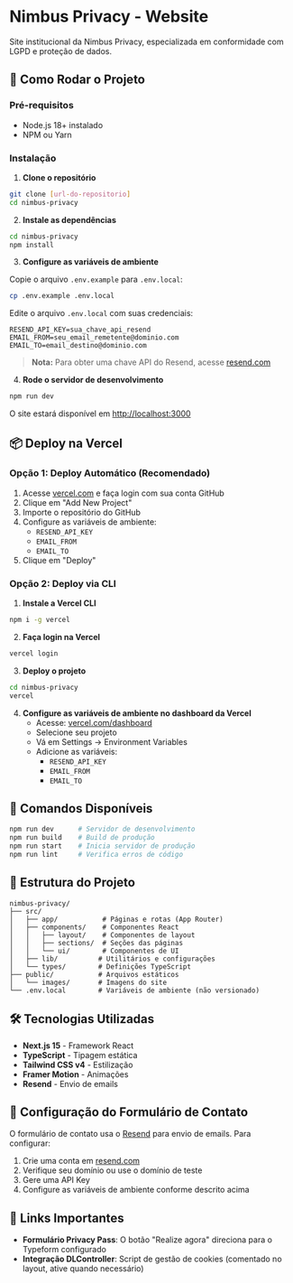 # Nimbus Privacy - Website

Site institucional da Nimbus Privacy, especializada em conformidade com LGPD e proteção de dados.

## 🚀 Como Rodar o Projeto

### Pré-requisitos

- Node.js 18+ instalado
- NPM ou Yarn

### Instalação

1. **Clone o repositório**
```bash
git clone [url-do-repositorio]
cd nimbus-privacy
```

2. **Instale as dependências**
```bash
cd nimbus-privacy
npm install
```

3. **Configure as variáveis de ambiente**

Copie o arquivo `.env.example` para `.env.local`:
```bash
cp .env.example .env.local
```

Edite o arquivo `.env.local` com suas credenciais:
```env
RESEND_API_KEY=sua_chave_api_resend
EMAIL_FROM=seu_email_remetente@dominio.com
EMAIL_TO=email_destino@dominio.com
```

> **Nota:** Para obter uma chave API do Resend, acesse [resend.com](https://resend.com)

4. **Rode o servidor de desenvolvimento**
```bash
npm run dev
```

O site estará disponível em [http://localhost:3000](http://localhost:3000)

## 📦 Deploy na Vercel

### Opção 1: Deploy Automático (Recomendado)

1. Acesse [vercel.com](https://vercel.com) e faça login com sua conta GitHub
2. Clique em "Add New Project"
3. Importe o repositório do GitHub
4. Configure as variáveis de ambiente:
    - `RESEND_API_KEY`
    - `EMAIL_FROM`
    - `EMAIL_TO`
5. Clique em "Deploy"

### Opção 2: Deploy via CLI

1. **Instale a Vercel CLI**
```bash
npm i -g vercel
```

2. **Faça login na Vercel**
```bash
vercel login
```

3. **Deploy o projeto**
```bash
cd nimbus-privacy
vercel
```

4. **Configure as variáveis de ambiente no dashboard da Vercel**
    - Acesse: [vercel.com/dashboard](https://vercel.com/dashboard)
    - Selecione seu projeto
    - Vá em Settings → Environment Variables
    - Adicione as variáveis:
        - `RESEND_API_KEY`
        - `EMAIL_FROM`
        - `EMAIL_TO`

## 🔧 Comandos Disponíveis

```bash
npm run dev      # Servidor de desenvolvimento
npm run build    # Build de produção
npm run start    # Inicia servidor de produção
npm run lint     # Verifica erros de código
```

## 📝 Estrutura do Projeto

```
nimbus-privacy/
├── src/
│   ├── app/           # Páginas e rotas (App Router)
│   ├── components/    # Componentes React
│   │   ├── layout/    # Componentes de layout
│   │   ├── sections/  # Seções das páginas
│   │   └── ui/        # Componentes de UI
│   ├── lib/          # Utilitários e configurações
│   └── types/        # Definições TypeScript
├── public/           # Arquivos estáticos
│   └── images/       # Imagens do site
└── .env.local        # Variáveis de ambiente (não versionado)
```

## 🛠 Tecnologias Utilizadas

- **Next.js 15** - Framework React
- **TypeScript** - Tipagem estática
- **Tailwind CSS v4** - Estilização
- **Framer Motion** - Animações
- **Resend** - Envio de emails

## 📧 Configuração do Formulário de Contato

O formulário de contato usa o [Resend](https://resend.com) para envio de emails. Para configurar:

1. Crie uma conta em [resend.com](https://resend.com)
2. Verifique seu domínio ou use o domínio de teste
3. Gere uma API Key
4. Configure as variáveis de ambiente conforme descrito acima

## 🔗 Links Importantes

- **Formulário Privacy Pass**: O botão "Realize agora" direciona para o Typeform configurado
- **Integração DLController**: Script de gestão de cookies (comentado no layout, ative quando necessário)

